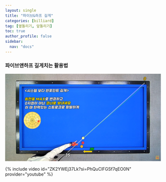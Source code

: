 ```yaml
---
layout: single
title: "파이브&하프 길게"
categories: [billiard]
tag: [옆돌리기, 앞돌리기]
toc: true
author_profile: false
sidebar:
  nav: "docs"
---
```


### 파이브앤하프 길게치는 활용법

[![파이브앤하프 길게치는 활용법](/images/%ED%8C%8C%EC%9D%B4%EB%B8%8C%EC%95%A4%ED%95%98%ED%94%84%20%EA%B8%B8%EA%B2%8C.png)](https://1drv.ms/p/s!AuJKpwyYpUY9_TxrGKafb288RjJ6?e=TVdJqY)

{% include video id="ZK2YWEj37Lk?si=PhQuClFGSf7qEO0N" provider="youtube" %}
